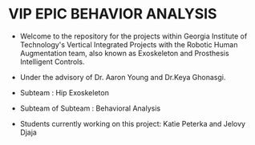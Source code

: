 # VIP EPIC BEHAVIOR ANALYSIS
- Welcome to the repository for the projects within Georgia Institute of Technology's Vertical Integrated Projects with the Robotic Human Augmentation team,
also known as Exoskeleton and Prosthesis Intelligent Controls.
- Under the advisory of Dr. Aaron Young and Dr.Keya Ghonasgi.
- Subteam : Hip Exoskeleton
- Subteam of Subteam : Behavioral Analysis

- Students currently working on this project: Katie Peterka and Jelovy Djaja
